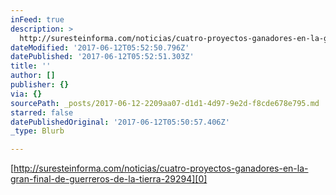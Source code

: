 ```yaml
---
inFeed: true
description: >
  http://suresteinforma.com/noticias/cuatro-proyectos-ganadores-en-la-gran-final-de-guerreros-de-la-tierra-29294
dateModified: '2017-06-12T05:52:50.796Z'
datePublished: '2017-06-12T05:52:51.303Z'
title: ''
author: []
publisher: {}
via: {}
sourcePath: _posts/2017-06-12-2209aa07-d1d1-4d97-9e2d-f8cde678e795.md
starred: false
datePublishedOriginal: '2017-06-12T05:50:57.406Z'
_type: Blurb

---
```

[http://suresteinforma.com/noticias/cuatro-proyectos-ganadores-en-la-gran-final-de-guerreros-de-la-tierra-29294][0]

[0]: http://suresteinforma.com/noticias/cuatro-proyectos-ganadores-en-la-gran-final-de-guerreros-de-la-tierra-29294/